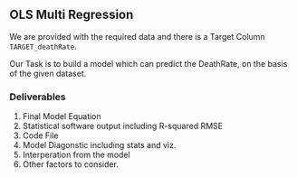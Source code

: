 ## OLS Multi Regression

We are provided with the required data and there is a Target Column `TARGET_deathRate`.

Our Task is to build a model which can predict the DeathRate, on the basis of the given dataset.

### Deliverables
1. Final Model Equation
1. Statistical software output including R-squared RMSE
1. Code File
1. Model Diagonstic including stats and viz.
1. Interperation from the model
1. Other factors to consider. 

